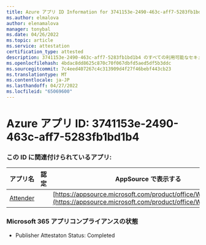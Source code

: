 ```yaml
---
title: Azure アプリ ID Information for 3741153e-2490-463c-aff7-5283fb1bd1b4
ms.author: elmalova
author: elenamalova
manager: tonybal
ms.date: 04/26/2022
ms.topic: article
ms.service: attestation
certification_type: attested
description: 3741153e-2490-463c-aff7-5283fb1bd1b4 のすべての利用可能なセキュリティとコンプライアンス情報。
ms.openlocfilehash: 4bdac8dd8625c870c70f067dbfd5aed5df5b3ddc
ms.sourcegitcommit: 7c4eed407267c4c313909d4f27f46bebf443cb23
ms.translationtype: MT
ms.contentlocale: ja-JP
ms.lasthandoff: 04/27/2022
ms.locfileid: "65069600"
---
```

# <a name="azure-app-id-3741153e-2490-463c-aff7-5283fb1bd1b4"></a>Azure アプリ ID: 3741153e-2490-463c-aff7-5283fb1bd1b4


### <a name="apps-associated-with-this-id"></a>この ID に関連付けられているアプリ:
| **アプリ名** | **認定** | **AppSource で表示する** |
|--------------|---------------|-----------------------|
| [Attender](../forward/WA200003856.md) |  | [https://appsource.microsoft.com/product/office/WA200003856](https://appsource.microsoft.com/product/office/WA200003856) |

### <a name="microsoft-365-app-compliance-status"></a>Microsoft 365 アプリコンプライアンスの状態
- Publisher Attestaton Status: Completed
